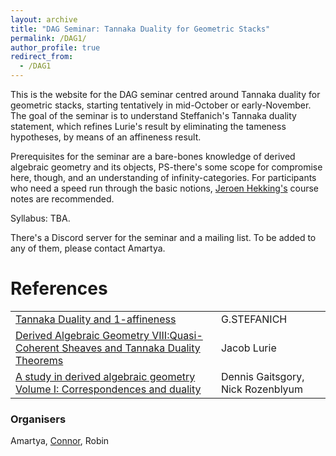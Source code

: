 ```yaml
---
layout: archive
title: "DAG Seminar: Tannaka Duality for Geometric Stacks"
permalink: /DAG1/
author_profile: true
redirect_from:
  - /DAG1
---
```


This is the website for the DAG seminar centred around Tannaka duality for geometric stacks, starting tentatively in mid-October or early-November.
The goal of the seminar is to understand Steffanich's Tannaka duality statement, which refines Lurie's result by eliminating the tameness hypotheses, by means of an affineness result. 

Prerequisites for the seminar are a bare-bones knowledge of derived algebraic geometry and its objects, PS-there's some scope for compromise here, though, and an understanding of infinity-categories. For participants who need a speed run through the basic notions, [Jeroen Hekking's](https://www.jeroenhekking.nl/teaching/introduction-to-derived-algebraic-geometry) course notes are recommended.

Syllabus: TBA. 

There's a Discord server for the seminar and a mailing list. To be added to any of them, please contact Amartya.

References
======

|   |  |
| ------------- | ------------- |
|[Tannaka Duality and 1-affineness](https://arxiv.org/abs/2311.04515) |  G.STEFANICH| 
| [Derived Algebraic Geometry VIII:Quasi-Coherent Sheaves and Tannaka Duality Theorems](https://www.math.ias.edu/~lurie/papers/DAG-VIII.pdf)  | Jacob Lurie|
| [A study in derived algebraic geometry Volume I: Correspondences and duality](https://people.mpim-bonn.mpg.de/gaitsgde/Book/Vol1.pdf) | Dennis Gaitsgory, Nick Rozenblyum|

### Organisers 
Amartya, [Connor](https://cse.umn.edu/math/connor-bass), Robin
